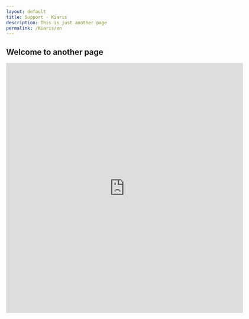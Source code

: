 ```yaml
---
layout: default
title: Support - Kiaris
description: This is just another page
permalink: /Kiaris/en
---
```


## Welcome to another page

<iframe src="https://docs.google.com/forms/d/e/1FAIpQLSdHLzhq116I4819uPyuLt7RMmA1OfVG4GZ2Q8IkovmIjKYFpg/viewform?embedded=true" width="640" height="677" frameborder="0" marginheight="0" marginwidth="0">Loading…</iframe>
